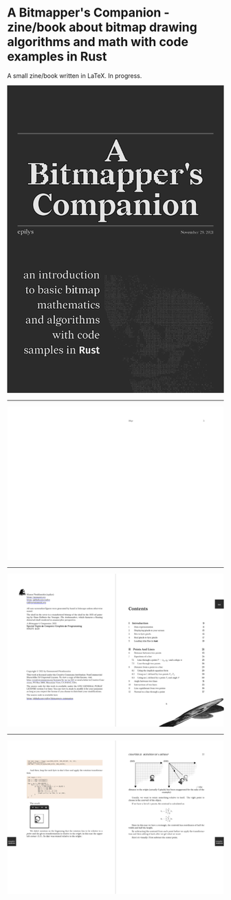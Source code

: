 # A Bitmapper's Companion - zine/book about bitmap drawing algorithms and math with code examples in Rust

A small zine/book written in LaTeX. In progress.

<kbd>

![cover_sample](./cover_sample.png?raw=true)

</kbd>

--------

<kbd>

![thumb_sample](./thumb_sample.png?raw=true)

</kbd>

--------

<kbd>

![frontmatter_sample](./frontmatter_sample.png?raw=true)

</kbd>

--------

<kbd>

![page_sample](./page_sample.png?raw=true)

</kbd>
